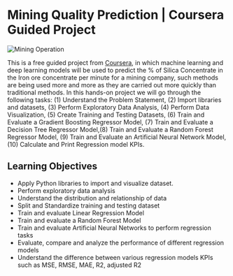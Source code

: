 # Mining Quality Prediction | Coursera Guided Project

<img src="https://rockwellautomation.scene7.com/is/image/rockwellautomation/aem_shutterstock_1741881131.2560.jpg" alt="Mining Operation"/>

This is a free guided project from [Coursera](https://www.coursera.org/projects/mining-quality-prediction), in which machine learning and deep learning models will be used to predict the % of Silica Concentrate in the Iron ore concentrate per minute for a mining company, such methods are being used more and more as they are carried out more quickly than traditional methods. In this hands-on project we will go through the following tasks: (1) Understand the Problem Statement, (2) Import libraries and datasets, (3) Perform Exploratory Data Analysis, (4) Perform Data Visualization, (5) Create Training and Testing Datasets, (6) Train and Evaluate a Gradient Boosting Regressor Model, (7) Train and Evaluate a Decision Tree Regressor Model,(8) Train and Evaluate a Random Forest Regressor Model, (9) Train and Evaluate an Artificial Neural Network Model, (10) Calculate and Print Regression model KPIs.

## Learning Objectives
- Apply Python libraries to import and visualize dataset.
- Perform exploratory data analysis
- Understand the distribution and relationship of data
- Split and Standardize training and testing dataset
- Train and evaluate Linear Regression Model
- Train and evaluate a Random Forest Model
- Train and evaluate Artificial Neural Networks to perform regression tasks
- Evaluate, compare and analyze the performance of different regression models
- Understand the difference between various regression models KPIs such as MSE, RMSE, MAE, R2, adjusted R2
